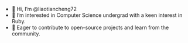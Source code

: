 - 👋 Hi, I’m @liaotiancheng72
- 👀 I’m interested in Computer Science undergrad with a keen interest in Ruby.
- 🌱 Eager to contribute to open-source projects and learn from the community.
